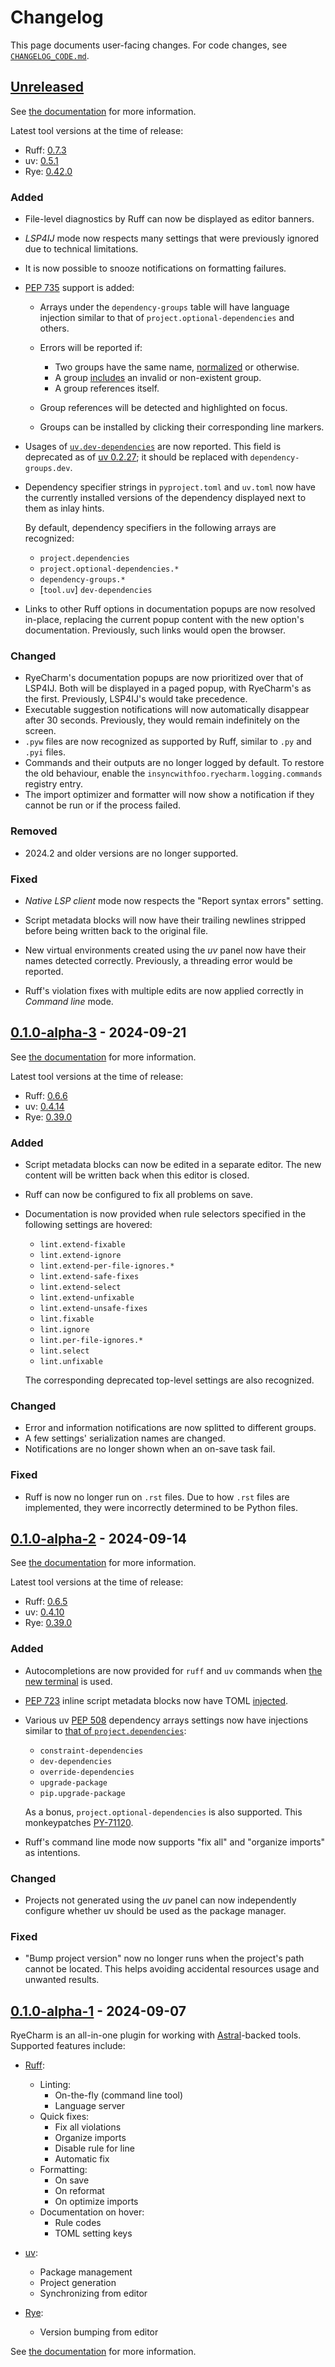 <!-- Keep a Changelog guide -> https://keepachangelog.com -->

# Changelog

This page documents user-facing changes.
For code changes, see [`CHANGELOG_CODE.md`][_-1].


  [_-1]: ./CHANGELOG_CODE.md


## [Unreleased]

See [the documentation][0.1.0-a4-1] for more information.

Latest tool versions at the time of release:

* Ruff: [0.7.3][0.1.0-a4-2]
* uv: [0.5.1][0.1.0-a4-3]
* Rye: [0.42.0][0.1.0-a4-4]


### Added

* File-level diagnostics by Ruff can now be displayed as editor banners.

* <i>LSP4IJ</i> mode now respects many settings
  that were previously ignored due to technical limitations.

* It is now possible to snooze notifications on formatting failures.

* [PEP 735][0.1.0-a4-a-1] support is added:

  * Arrays under the `dependency-groups` table will have language injection
    similar to that of `project.optional-dependencies` and others.
  
  * Errors will be reported if:
  
    * Two groups have the same name, [normalized][0.1.0-a4-a-2] or otherwise.
    * A group [includes][0.1.0-a4-a-3] an invalid or non-existent group.
    * A group references itself.
  
  * Group references will be detected and highlighted on focus.

  * Groups can be installed by clicking their corresponding line markers.

* Usages of [`uv.dev-dependencies`][0.1.0-a4-a-4] are now reported.
  This field is deprecated as of [uv 0.2.27][0.1.0-a4-a-5];
  it should be replaced with `dependency-groups.dev`.

* Dependency specifier strings in `pyproject.toml` and `uv.toml`
  now have the currently installed versions of the dependency
  displayed next to them as inlay hints.

  By default, dependency specifiers in the following arrays are recognized:

  * `project.dependencies`
  * `project.optional-dependencies.*`
  * `dependency-groups.*`
  * \[`tool.uv`] `dev-dependencies`

* Links to other Ruff options in documentation popups
  are now resolved in-place, replacing the current popup content
  with the new option's documentation.
  Previously, such links would open the browser.


### Changed

* RyeCharm's documentation popups are now prioritized over that of LSP4IJ.
  Both will be displayed in a paged popup, with RyeCharm's as the first.
  Previously, LSP4IJ's would take precedence.
* Executable suggestion notifications will now automatically disappear
  after 30 seconds. Previously, they would remain indefinitely on the screen.
* `.pyw` files are now recognized as supported by Ruff,
  similar to `.py` and `.pyi` files.
* Commands and their outputs are no longer logged by default.
  To restore the old behaviour, enable the
  `insyncwithfoo.ryecharm.logging.commands` registry entry.
* The import optimizer and formatter will now show a notification
  if they cannot be run or if the process failed.


### Removed

* 2024.2 and older versions are no longer supported.


### Fixed

* <i>Native LSP client</i> mode now respects the "Report syntax errors" setting.
* Script metadata blocks will now have their trailing newlines stripped
  before being written back to the original file.
* New virtual environments created using the <i>uv</i> panel
  now have their names detected correctly.
  Previously, a threading error would be reported.
* Ruff's violation fixes with multiple edits are now applied correctly
  in <i>Command line</i> mode.


  [0.1.0-a4-1]: https://insyncwithfoo.github.io/ryecharm/
  [0.1.0-a4-2]: https://github.com/astral-sh/ruff/releases/tag/0.7.3
  [0.1.0-a4-3]: https://github.com/astral-sh/uv/releases/tag/0.5.1
  [0.1.0-a4-4]: https://github.com/astral-sh/rye/releases/tag/0.42.0
  [0.1.0-a4-a-1]: https://peps.python.org/pep-0735/
  [0.1.0-a4-a-2]: https://packaging.python.org/en/latest/specifications/name-normalization/#name-normalization
  [0.1.0-a4-a-3]: https://peps.python.org/pep-0735/#dependency-group-include
  [0.1.0-a4-a-4]: https://docs.astral.sh/uv/concepts/dependencies/#legacy-dev-dependencies
  [0.1.0-a4-a-5]: https://github.com/astral-sh/uv/releases/tag/0.4.27


## [0.1.0-alpha-3] - 2024-09-21

See [the documentation][0.1.0-a3-1] for more information.

Latest tool versions at the time of release:

* Ruff: [0.6.6][0.1.0-a3-2]
* uv: [0.4.14][0.1.0-a3-3]
* Rye: [0.39.0][0.1.0-a3-4]


### Added

* Script metadata blocks can now be edited in a separate editor.
  The new content will be written back when this editor is closed.
* Ruff can now be configured to fix all problems on save.
* Documentation is now provided when rule selectors
  specified in the following settings are hovered:

  * `lint.extend-fixable`
  * `lint.extend-ignore`
  * `lint.extend-per-file-ignores.*`
  * `lint.extend-safe-fixes`
  * `lint.extend-select`
  * `lint.extend-unfixable`
  * `lint.extend-unsafe-fixes`
  * `lint.fixable`
  * `lint.ignore`
  * `lint.per-file-ignores.*`
  * `lint.select`
  * `lint.unfixable`

  The corresponding deprecated top-level settings are also recognized.


### Changed

* Error and information notifications are now splitted to different groups.
* A few settings' serialization names are changed.
* Notifications are no longer shown when an on-save task fail.


### Fixed

* Ruff is now no longer run on `.rst` files.
  Due to how `.rst` files are implemented,
  they were incorrectly determined to be Python files.


  [0.1.0-a3-1]: https://insyncwithfoo.github.io/ryecharm/
  [0.1.0-a3-2]: https://github.com/astral-sh/ruff/releases/tag/0.6.6
  [0.1.0-a3-3]: https://github.com/astral-sh/uv/releases/tag/0.4.14
  [0.1.0-a3-4]: https://github.com/astral-sh/rye/releases/tag/0.39.0


## [0.1.0-alpha-2] - 2024-09-14

See [the documentation][0.1.0-a2-1] for more information.

Latest tool versions at the time of release:

* Ruff: [0.6.5][0.1.0-a2-2]
* uv: [0.4.10][0.1.0-a2-3]
* Rye: [0.39.0][0.1.0-a2-4]


### Added

* Autocompletions are now provided for `ruff` and `uv` commands
  when [the new terminal][0.1.0-a2-a-1] is used.

* [PEP 723][0.1.0-a2-a-2] inline script metadata blocks
  now have TOML [injected][0.1.0-a2-a-3].

* Various uv [PEP 508][0.1.0-a2-a-4] dependency arrays settings now have
  injections similar to [that of `project.dependencies`][0.1.0-a2-a-5]:

  * `constraint-dependencies`
  * `dev-dependencies`
  * `override-dependencies`
  * `upgrade-package`
  * `pip.upgrade-package`

  As a bonus, `project.optional-dependencies` is also supported.
  This monkeypatches [PY-71120][0.1.0-a2-a-6].

* Ruff's command line mode now supports
  "fix all" and "organize imports" as intentions.

### Changed

* Projects not generated using the <i>uv</i> panel can now
  independently configure whether uv should be used as the package manager.

### Fixed

* "Bump project version" now no longer runs when
  the project's path cannot be located.
  This helps avoiding accidental resources usage and unwanted results.


  [0.1.0-a2-1]: https://insyncwithfoo.github.io/ryecharm/
  [0.1.0-a2-2]: https://github.com/astral-sh/ruff/releases/tag/0.6.5
  [0.1.0-a2-3]: https://github.com/astral-sh/uv/releases/tag/0.4.10
  [0.1.0-a2-4]: https://github.com/astral-sh/rye/releases/tag/0.39.0
  [0.1.0-a2-a-1]: https://blog.jetbrains.com/idea/2024/02/the-new-terminal-beta-is-now-in-jetbrains-ides/
  [0.1.0-a2-a-2]: https://peps.python.org/pep-0723/
  [0.1.0-a2-a-3]: https://www.jetbrains.com/help/pycharm/using-language-injections.html
  [0.1.0-a2-a-4]: https://peps.python.org/pep-0508/
  [0.1.0-a2-a-5]: https://www.jetbrains.com/help/pycharm/pyproject-toml-support.html#specify-project-dependencies
  [0.1.0-a2-a-6]: https://youtrack.jetbrains.com/issue/PY-71120


## [0.1.0-alpha-1] - 2024-09-07

RyeCharm is an all-in-one plugin for working with
[Astral][0.1.0-a1-1]-backed tools. Supported features include:

* [Ruff][0.1.0-a1-2]:
  * Linting:
    * On-the-fly (command line tool)
    * Language server
  * Quick fixes:
    * Fix all violations
    * Organize imports
    * Disable rule for line
    * Automatic fix
  * Formatting:
    * On save
    * On reformat
    * On optimize imports
  * Documentation on hover:
    * Rule codes
    * TOML setting keys

* [uv][0.1.0-a1-3]:
  * Package management
  * Project generation
  * Synchronizing from editor

* [Rye][0.1.0-a1-4]:
  * Version bumping from editor

See [the documentation][0.1.0-a1-5] for more information.


  [0.1.0-a1-1]: https://astral.sh/
  [0.1.0-a1-2]: https://docs.astral.sh/ruff/
  [0.1.0-a1-3]: https://docs.astral.sh/uv/
  [0.1.0-a1-4]: https://rye.astral.sh/
  [0.1.0-a1-5]: https://insyncwithfoo.github.io/ryecharm


  [Unreleased]: https://github.com/InSyncWithFoo/ryecharm/compare/v0.1.0-alpha-3..HEAD
  [0.1.0-alpha-3]: https://github.com/InSyncWithFoo/ryecharm/compare/v0.1.0-alpha-2..v0.1.0-alpha-3
  [0.1.0-alpha-2]: https://github.com/InSyncWithFoo/ryecharm/compare/v0.1.0-alpha-1..v0.1.0-alpha-2
  [0.1.0-alpha-1]: https://github.com/InSyncWithFoo/ryecharm/commits
